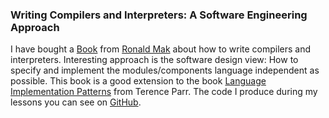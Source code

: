 <?juberblog
    Navi: 
    Description: 
    Keywords:
?>
### Writing Compilers and Interpreters: A Software Engineering Approach

I have bought a [Book][1] from [Ronald  Mak][2] about how to write compilers and
interpreters. Interesting approach  is the software design view:  How to specify
and  implement the  modules/components  language independent  as possible.  This
book is a good extension to  the book [Language Implementation Patterns][3] from
Terence Parr. The code I produce during my lessons you can see on [GitHub][4].

[1]: http://www.amazon.de/Writing-Compilers-Interpreters-Software-Engineering/dp/0470177071
[2]: http://www.apropos-logic.com/
[3]: http://pragprog.com/book/tpdsl/language-implementation-patterns
[4]: https://github.com/Weltraumschaf/cay-the